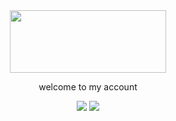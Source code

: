 <div align="center">
 <img src="https://avatars.dzeninfra.ru/get-zen_doc/271828/pub_65e859f455085c16c04458b5_65e85b9de323952fcdac1790/scale_1200" height="100" width="250">
 <p> welcome to my account</p>
 <div/>
    
![](http://github-profile-summary-cards.vercel.app/api/cards/profile-details?username=lampochka112&theme=chartreuse_dark)
![](http://github-profile-summary-cards.vercel.app/api/cards/repos-per-language?username=lampochka112&theme=chartreuse_dark)